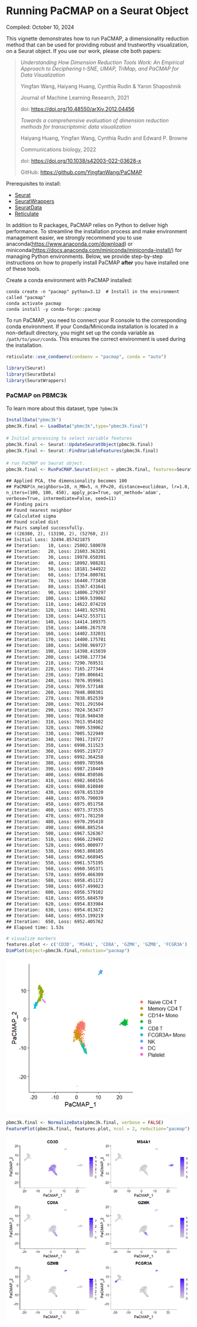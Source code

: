 Running PaCMAP on a Seurat Object
================
Compiled: October 10, 2024

This vignette demonstrates how to run PaCMAP, a dimensionality reduction
method that can be used for providing robust and trustworthy
visualization, on a Seurat object. If you use our work, please cite both
papers:

> *Understanding How Dimension Reduction Tools Work: An Empirical
> Approach to Deciphering t-SNE, UMAP, TriMap, and PaCMAP for Data
> Visualization*
>
> Yingfan Wang, Haiyang Huang, Cynthia Rudin & Yaron Shaposhnik
>
> Journal of Machine Learning Research, 2021
>
> doi: <https://doi.org/10.48550/arXiv.2012.04456>
>
> *Towards a comprehensive evaluation of dimension reduction methods for
> transcriptomic data visualization*
>
> Haiyang Huang, Yingfan Wang, Cynthia Rudin and Edward P. Browne
>
> Communications biology, 2022
>
> doi: <https://doi.org/10.1038/s42003-022-03628-x>
>
> GitHub: <https://github.com/YingfanWang/PaCMAP>

Prerequisites to install:

- [Seurat](https://satijalab.org/seurat/install)
- [SeuratWrappers](https://github.com/satijalab/seurat-wrappers)
- [SeuratData](https://github.com/satijalab/seurat-data)
- [Reticulate](https://rstudio.github.io/reticulate/)

In addition to R packages, PaCMAP relies on Python to deliver high
performance. To streamline the installation process and make environment
management easier, we strongly recommend you to use
anaconda(<https://www.anaconda.com/download>) or
miniconda(<https://docs.anaconda.com/miniconda/miniconda-install/>) for
managing Python environments. Below, we provide step-by-step
instructions on how to properly install PaCMAP **after** you have
installed one of these tools.

Create a conda environment with PaCMAP installed:

``` conda
conda create -n "pacmap" python=3.12  # Install in the environment called "pacmap"
conda activate pacmap
conda install -y conda-forge::pacmap
```

To run PaCMAP, you need to connect your R console to the corresponding
conda environment. If your Conda/Miniconda installation is located in a
non-default directory, you might set up the conda variable as
`/path/to/your/conda`. This ensures the correct environment is used
during the installation.

``` r
reticulate::use_condaenv(condaenv = "pacmap", conda = "auto")
```

``` r
library(Seurat)
library(SeuratData)
library(SeuratWrappers)
```

### PaCMAP on PBMC3k

To learn more about this dataset, type `?pbmc3k`

``` r
InstallData("pbmc3k")
pbmc3k.final <- LoadData("pbmc3k",type="pbmc3k.final")

# Initial processing to select variable features
pbmc3k.final <- Seurat::UpdateSeuratObject(pbmc3k.final)
pbmc3k.final <- Seurat::FindVariableFeatures(pbmc3k.final)

# run PaCMAP on Seurat object. 
pbmc3k.final <- RunPaCMAP.Seurat(object = pbmc3k.final, features=Seurat::VariableFeatures(pbmc3k.final))
```

    ## Applied PCA, the dimensionality becomes 100
    ## PaCMAP(n_neighbors=10, n_MN=5, n_FP=20, distance=euclidean, lr=1.0, n_iters=(100, 100, 450), apply_pca=True, opt_method='adam', verbose=True, intermediate=False, seed=11)
    ## Finding pairs
    ## Found nearest neighbor
    ## Calculated sigma
    ## Found scaled dist
    ## Pairs sampled successfully.
    ## ((26380, 2), (13190, 2), (52760, 2))
    ## Initial Loss: 32494.857421875
    ## Iteration:   10, Loss: 25802.580078
    ## Iteration:   20, Loss: 21603.363281
    ## Iteration:   30, Loss: 19970.650391
    ## Iteration:   40, Loss: 18992.988281
    ## Iteration:   50, Loss: 18181.544922
    ## Iteration:   60, Loss: 17354.800781
    ## Iteration:   70, Loss: 16440.773438
    ## Iteration:   80, Loss: 15367.431641
    ## Iteration:   90, Loss: 14006.279297
    ## Iteration:  100, Loss: 11969.539062
    ## Iteration:  110, Loss: 14622.074219
    ## Iteration:  120, Loss: 14481.925781
    ## Iteration:  130, Loss: 14432.553711
    ## Iteration:  140, Loss: 14414.109375
    ## Iteration:  150, Loss: 14406.267578
    ## Iteration:  160, Loss: 14402.332031
    ## Iteration:  170, Loss: 14400.175781
    ## Iteration:  180, Loss: 14398.969727
    ## Iteration:  190, Loss: 14398.415039
    ## Iteration:  200, Loss: 14398.177734
    ## Iteration:  210, Loss: 7290.769531
    ## Iteration:  220, Loss: 7165.277344
    ## Iteration:  230, Loss: 7109.806641
    ## Iteration:  240, Loss: 7076.959961
    ## Iteration:  250, Loss: 7059.577148
    ## Iteration:  260, Loss: 7048.008301
    ## Iteration:  270, Loss: 7038.852539
    ## Iteration:  280, Loss: 7031.291504
    ## Iteration:  290, Loss: 7024.563477
    ## Iteration:  300, Loss: 7018.940430
    ## Iteration:  310, Loss: 7013.954102
    ## Iteration:  320, Loss: 7009.539062
    ## Iteration:  330, Loss: 7005.522949
    ## Iteration:  340, Loss: 7001.719727
    ## Iteration:  350, Loss: 6998.311523
    ## Iteration:  360, Loss: 6995.219727
    ## Iteration:  370, Loss: 6992.364258
    ## Iteration:  380, Loss: 6989.705566
    ## Iteration:  390, Loss: 6987.210449
    ## Iteration:  400, Loss: 6984.850586
    ## Iteration:  410, Loss: 6982.660156
    ## Iteration:  420, Loss: 6980.610840
    ## Iteration:  430, Loss: 6978.653320
    ## Iteration:  440, Loss: 6976.790039
    ## Iteration:  450, Loss: 6975.051758
    ## Iteration:  460, Loss: 6973.373535
    ## Iteration:  470, Loss: 6971.781250
    ## Iteration:  480, Loss: 6970.295410
    ## Iteration:  490, Loss: 6968.885254
    ## Iteration:  500, Loss: 6967.526367
    ## Iteration:  510, Loss: 6966.229492
    ## Iteration:  520, Loss: 6965.000977
    ## Iteration:  530, Loss: 6963.808105
    ## Iteration:  540, Loss: 6962.668945
    ## Iteration:  550, Loss: 6961.575195
    ## Iteration:  560, Loss: 6960.505371
    ## Iteration:  570, Loss: 6959.466309
    ## Iteration:  580, Loss: 6958.451172
    ## Iteration:  590, Loss: 6957.499023
    ## Iteration:  600, Loss: 6956.579102
    ## Iteration:  610, Loss: 6955.684570
    ## Iteration:  620, Loss: 6954.833984
    ## Iteration:  630, Loss: 6954.013672
    ## Iteration:  640, Loss: 6953.199219
    ## Iteration:  650, Loss: 6952.405762
    ## Elapsed time: 1.53s

``` r
# visualize markers
features.plot <- c('CD3D', 'MS4A1', 'CD8A', 'GZMK', 'GZMB', 'FCGR3A')
DimPlot(object=pbmc3k.final,reduction="pacmap")
```

![](pacmap_files/figure-gfm/explore-1.png)<!-- -->

``` r
pbmc3k.final <- NormalizeData(pbmc3k.final, verbose = FALSE) 
FeaturePlot(pbmc3k.final, features.plot, ncol = 2, reduction="pacmap")
```

![](pacmap_files/figure-gfm/explore2-1.png)<!-- -->
